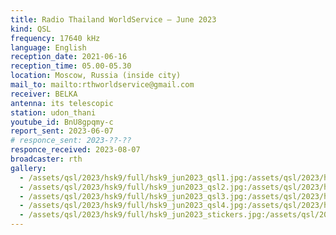 ```yaml
---
title: Radio Thailand WorldService — June 2023
kind: QSL
frequency: 17640 kHz
language: English
reception_date: 2021-06-16
reception_time: 05.00-05.30
location: Moscow, Russia (inside city)
mail_to: mailto:rthworldservice@gmail.com
receiver: BELKA
antenna: its telescopic
station: udon_thani
youtube_id: BnU8gpqmy-c
report_sent: 2023-06-07
# responce_sent: 2023-??-??
responce_received: 2023-08-07
broadcaster: rth
gallery:
  - /assets/qsl/2023/hsk9/full/hsk9_jun2023_qsl1.jpg:/assets/qsl/2023/hsk9/small/hsk9_jun2023_qsl1.jpg
  - /assets/qsl/2023/hsk9/full/hsk9_jun2023_qsl2.jpg:/assets/qsl/2023/hsk9/small/hsk9_jun2023_qsl2.jpg
  - /assets/qsl/2023/hsk9/full/hsk9_jun2023_qsl3.jpg:/assets/qsl/2023/hsk9/small/hsk9_jun2023_qsl3.jpg
  - /assets/qsl/2023/hsk9/full/hsk9_jun2023_qsl4.jpg:/assets/qsl/2023/hsk9/small/hsk9_jun2023_qsl4.jpg
  - /assets/qsl/2023/hsk9/full/hsk9_jun2023_stickers.jpg:/assets/qsl/2023/hsk9/small/hsk9_jun2023_stickers.jpg
---
```

